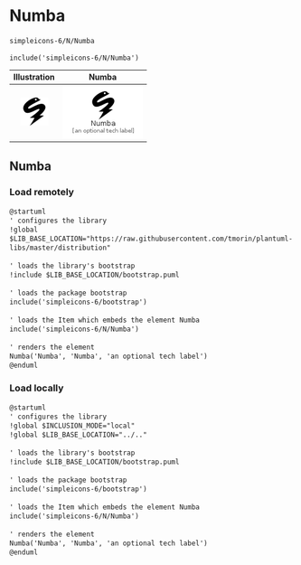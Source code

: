 # Numba


```text
simpleicons-6/N/Numba
```

```text
include('simpleicons-6/N/Numba')
```



| Illustration | Numba |
| :---: | :---: |
| ![illustration for Illustration](../../simpleicons-6/N/Numba.png) | ![illustration for Numba](../../simpleicons-6/N/Numba.Local.png) |




## Numba

### Load remotely
```plantuml
@startuml
' configures the library
!global $LIB_BASE_LOCATION="https://raw.githubusercontent.com/tmorin/plantuml-libs/master/distribution"

' loads the library's bootstrap
!include $LIB_BASE_LOCATION/bootstrap.puml

' loads the package bootstrap
include('simpleicons-6/bootstrap')

' loads the Item which embeds the element Numba
include('simpleicons-6/N/Numba')

' renders the element
Numba('Numba', 'Numba', 'an optional tech label')
@enduml
```

### Load locally
```plantuml
@startuml
' configures the library
!global $INCLUSION_MODE="local"
!global $LIB_BASE_LOCATION="../.."

' loads the library's bootstrap
!include $LIB_BASE_LOCATION/bootstrap.puml

' loads the package bootstrap
include('simpleicons-6/bootstrap')

' loads the Item which embeds the element Numba
include('simpleicons-6/N/Numba')

' renders the element
Numba('Numba', 'Numba', 'an optional tech label')
@enduml
```

